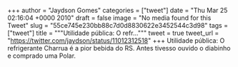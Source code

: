 
+++
author = "Jaydson Gomes"
categories = ["tweet"]
date = "Thu Mar 25 02:16:04 +0000 2010"
draft = false
image = "No media found for this Tweet"
slug = "55ce745e230bb88c7d0d8830622e3452544c3d98"
tags = ["tweet"]
title = """Utilidade pública: O refr..."""
tweet = true
tweet_url = "https://twitter.com/jaydson/status/11012312518"
+++
Utilidade pública: O refrigerante Charrua é a pior bebida do RS. Antes tivesso ouvido o diabinho e comprado uma Polar.
